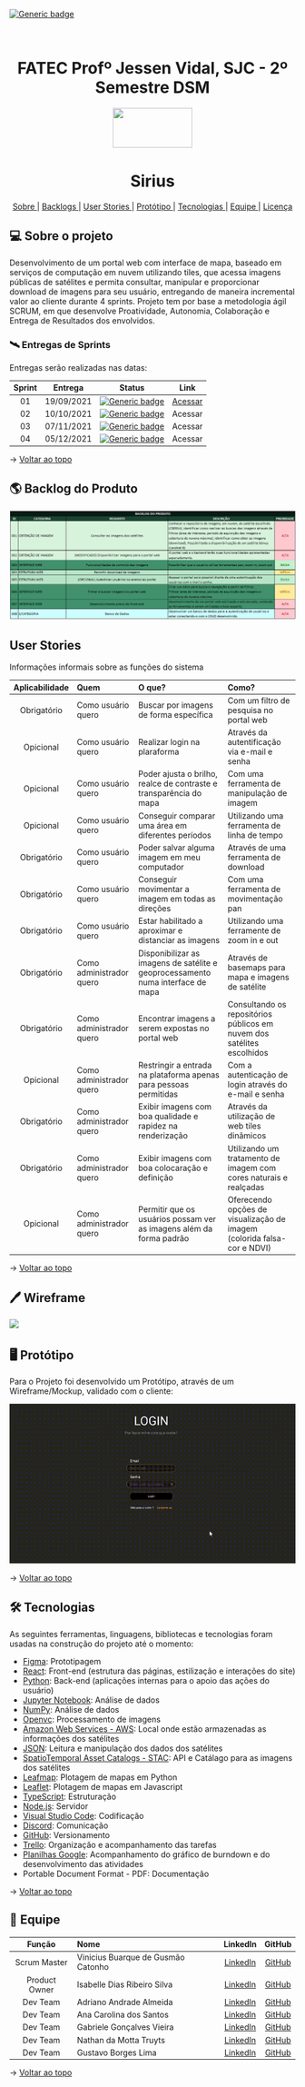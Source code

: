 [![Generic badge](https://img.shields.io/badge/STATUS%20DO%20PROJETO-EM%20DESENVOLVIMENTO-yellow)](https://shields.io/)

<br id="topo">
<h1 align = "center"> FATEC Profº Jessen Vidal, SJC - 2º Semestre DSM </h1>
<p align = "center">
<img src = "https://github.com/grupo-3dsm/repo_pi/blob/master/assets/img/fatec-logo.png" width = "140px" height = "70px">
<h1 text align="center">Sirius </h1>
<p align = "center">
    <a href="#sobre"> Sobre </a> | 
    <a href="#backlogs"> Backlogs </a> | 
    <a href="#user-stories"> User Stories </a> | 
    <a href="#prototipo"> Protótipo </a> | 
    <a href="#tecnologias"> Tecnologias </a> |
    <a href="#equipe"> Equipe </a> | 
    <a href="#licenca"> Licença </a>
</p>
   

<span id = "sobre">

## :computer: Sobre o projeto 

Desenvolvimento de um portal web com interface de mapa, baseado em serviços de computação em nuvem utilizando tiles, que acessa imagens públicas de satélites e permita consultar, manipular e proporcionar download de imagens para seu usuário, entregando de maneira incremental valor ao cliente durante 4 sprints.
Projeto tem por base a metodologia ágil SCRUM, em que desenvolve Proatividade, Autonomia, Colaboração e Entrega de Resultados dos envolvidos.
  
  
### 🛰️ Entregas de Sprints
Entregas serão realizadas nas datas:

**Sprint**  | **Entrega** | **Status**         | **Link**
:---------: | :------:    | :-------:          | :-------:
01          | 19/09/2021  | [![Generic badge](https://img.shields.io/badge/EM%20DESENVOLVIMENTO-yellow)](https://shields.io/) | [Acessar](https://github.com/grupo-3dsm/Sirius-repoP.I/tree/sprint-1) |
02          | 10/10/2021  | [![Generic badge](https://img.shields.io/badge/PENDENTE-red)](https://shields.io/)  | Acessar
03          | 07/11/2021  | [![Generic badge](https://img.shields.io/badge/PENDENTE-red)](https://shields.io/)  | Acessar
04          | 05/12/2021  | [![Generic badge](https://img.shields.io/badge/PENDENTE-red)](https://shields.io/)  | Acessar
  
  
→ [Voltar ao topo](#topo)
  
<span id="backlog">
  
## 🌎 Backlog do Produto
  
<img src = "https://github.com/grupo-3dsm/Sirius-repoP.I/blob/main/Imagens/Produto-Backlog.png">
  
<span id = "user-stories">

## User Stories

Informações informais sobre as funções do sistema 
      
**Aplicabilidade** |           **Quem**       |               **O que?**                                                        |    **Como?**                                 |
:------------:     | :----------------------  | :---------------------------------------------------------------------------    | :----------------------------------          |
| Obrigatório      | Como usuário quero       | Buscar por imagens de forma específica                                          | Com um filtro de pesquisa no portal web      |
| Opicional        | Como usuário quero       | Realizar login na plaraforma                                                    | Através da autentificação via e-mail e senha |
| Opicional        | Como usuário quero       | Poder ajusta o brilho, realce de contraste e transparência do mapa              | Com uma ferramenta de manipulação de imagem  |
| Opicional        | Como usuário quero       | Conseguir comparar uma área em diferentes períodos                              | Utilizando uma ferramenta de linha de tempo  |
| Obrigatório      | Como usuário quero       | Poder salvar alguma imagem em meu computador                                    | Através de uma ferramenta de download        |
| Obrigatório      | Como usuário quero       | Conseguir movimentar a imagem em todas as direções                              | Com uma ferramenta de movimentação pan       |
| Obrigatório      | Como usuário quero       | Estar habilitado a aproximar e distanciar as imagens                            | Utilizando uma ferramente de zoom in e out   |
| Obrigatório      | Como administrador quero | Disponibilizar as imagens de satélite e geoprocessamento numa interface de mapa | Através de basemaps para mapa e imagens de satélite |
| Obrigatório      | Como administrador quero | Encontrar imagens a serem expostas no portal web                                | Consultando os repositórios públicos em nuvem dos satélites escolhidos |
| Opicional        | Como administrador quero | Restringir a entrada na plataforma apenas para pessoas permitidas               | Com a autenticação de login através do e-mail e senha |
| Obrigatório      | Como administrador quero | Exibir imagens com boa qualidade e rapidez na renderização                      | Através da utilização de web tiles dinâmicos |
| Obrigatório      | Como administrador quero | Exibir imagens com boa colocaração e definição                                  | Utilizando um tratamento de imagem com cores naturais e realçadas |
| Opicional        | Como administrador quero | Permitir que os usuários possam ver as imagens além da forma padrão             | Oferecendo opções de visualização de imagem (colorida falsa-cor e NDVI) |
  
→ [Voltar ao topo](#topo)
  
<span id="wireframe">

## 🖊️ Wireframe

![](https://github.com/grupo-3dsm/Sirius-repoP.I/blob/main/Imagens/Produto-Wireframe.png)
    
<span id = "prototipo">
  
## :desktop_computer: Protótipo

Para o Projeto foi desenvolvido um Protótipo, através de um Wireframe/Mockup, validado com o cliente:

<img src="https://github.com/grupo-3dsm/Sirius-repoP.I/blob/main/Imagens/Produto-Prototipo.gif">
  
→ [Voltar ao topo](#topo)
  
<span id = "tecnologias">
 
##  🛠️ Tecnologias
  

As seguintes ferramentas, linguagens, bibliotecas e tecnologias foram usadas na construção do projeto até o momento:
  
- [Figma](http://www.figma.com): Prototipagem
- [React](https://pt-br.reactjs.org/docs/getting-started.html): Front-end (estrutura das páginas, estilização e interações do site)
- [Python](https://www.python.org/): Back-end (aplicações internas para o apoio das ações do usuário)
- [Jupyter Notebook](https://jupyter.org/): Análise de dados
- [NumPy](https://numpy.org/doc/stable/): Análise de dados
- [Openvc](https://opencv.org/): Processamento de imagens
- [Amazon Web Services - AWS](https://aws.amazon.com/pt/): Local onde estão armazenadas as informações dos satélites
- [JSON](https://www.json.org/json-en.html): Leitura e manipulação dos dados dos satélites
- [SpatioTemporal Asset Catalogs - STAC](https://stacspec.org/): API e Catálago para as imagens dos satélites
- [Leafmap](https://leafmap.org/): Plotagem de mapas em Python
- [Leaflet](https://leafletjs.com/): Plotagem de mapas em Javascript
- [TypeScript](https://www.typescriptlang.org/): Estruturação
- [Node.js](https://nodejs.org/en/): Servidor 
- [Visual Studio Code](https://code.visualstudio.com/): Codificação
- [Discord](https://discord.com/): Comunicação
- [GitHub](https://github.com/): Versionamento
- [Trello](https://trello.com/pt-BR): Organização e acompanhamento das tarefas
- [Planilhas Google](https://www.google.com/sheets/about/): Acompanhamento do gráfico de burndown e do desenvolvimento das atividades
- Portable Document Format - PDF: Documentação

→ [Voltar ao topo](#topo)
  
<span id="equipe">
  
## 👥 Equipe
|    Função     | Nome                        |                LinkedIn                                                |                     GitHub                   |
| :----------:  | :-----------------------    | :----------------------------------------------------:                 | :------------------------------------------: |
| Scrum Master  | Vinicius Buarque de Gusmão Catonho | [LinkedIn](https://www.linkedin.com/in/vinicius-buarque-de-gusm%C3%A3o-catonho-9b11911a7/) | [GitHub](https://github.com/vbuarque) |
| Product Owner | Isabelle Dias Ribeiro Silva | [LinkedIn](https://www.linkedin.com/in/drisabelles)                    | [GitHub](https://github.com/drisabelles)     |
|   Dev Team    | Adriano Andrade Almeida     | [LinkedIn](https://www.linkedin.com/in/aeroadriano/)                   | [GitHub](https://github.com/aeroadriano)     |
|   Dev Team    | Ana Carolina dos Santos     | [LinkedIn](https://www.linkedin.com/in/ana-santos-856436145/)          | [GitHub](https://github.com/annakks)         |
|   Dev Team    | Gabriele Gonçalves Vieira   | [LinkedIn](https://www.linkedin.com/mwlite/in/gabrielevieira)          | [GitHub](https://github.com/GabrieleGVieira) |
|   Dev Team    | Nathan da Motta Truyts      | [LinkedIn](https://www.linkedin.com/in/nathan-truyts-43737020a/)       | [GitHub](https://github.com/Nathtruyts)      |
|   Dev Team    | Gustavo Borges Lima         | [LinkedIn](https://www.linkedin.com/in/gustavo-borges-lima-9a4720210/) | [GitHub](https://github.com.Miojoguu)        |

→ [Voltar ao topo](#topo)
